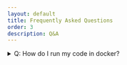 ```yaml
---
layout: default
title: Frequently Asked Questions
order: 3
description: Q&A
---
```



<details>
	<summary>Q: How do I run my code in docker?</summary>
	<br/>
	<p>
	Run docker with mounting the directory containing your code, see <a href="/home/content/installation.html">installation</a> for one example.
	
	You can cd there, edit and run your code within the container. 
	</p>
</details>




